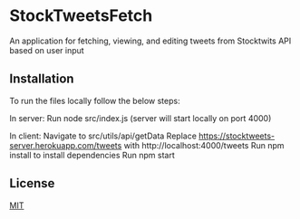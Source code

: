 # StockTweetsFetch
An application for fetching, viewing, and editing tweets from Stocktwits API based on user input

## Installation

To run the files locally follow the below steps:

In server:
Run node src/index.js (server will start locally on port 4000)


In client:
Navigate to  src/utils/api/getData 
Replace https://stocktweets-server.herokuapp.com/tweets with http://localhost:4000/tweets
Run npm install to install dependencies
Run npm start


## License
[MIT](https://choosealicense.com/licenses/mit/)
